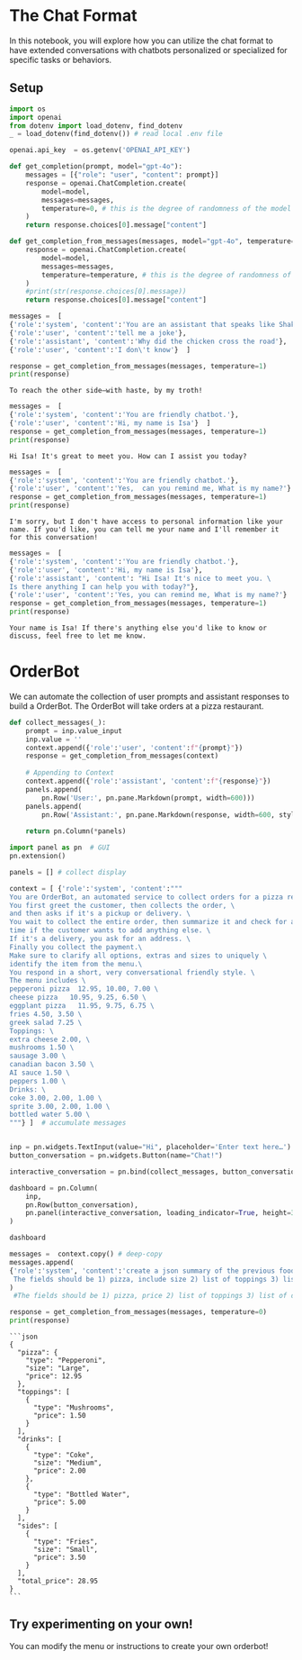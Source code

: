 # The Chat Format

In this notebook, you will explore how you can utilize the chat format to have extended conversations with chatbots personalized or specialized for specific tasks or behaviors.

## Setup


```python
import os
import openai
from dotenv import load_dotenv, find_dotenv
_ = load_dotenv(find_dotenv()) # read local .env file

openai.api_key  = os.getenv('OPENAI_API_KEY')
```


```python
def get_completion(prompt, model="gpt-4o"):
    messages = [{"role": "user", "content": prompt}]
    response = openai.ChatCompletion.create(
        model=model,
        messages=messages,
        temperature=0, # this is the degree of randomness of the model's output
    )
    return response.choices[0].message["content"]

def get_completion_from_messages(messages, model="gpt-4o", temperature=0):
    response = openai.ChatCompletion.create(
        model=model,
        messages=messages,
        temperature=temperature, # this is the degree of randomness of the model's output
    )
    #print(str(response.choices[0].message))
    return response.choices[0].message["content"]
```


```python
messages =  [  
{'role':'system', 'content':'You are an assistant that speaks like Shakespeare.'},    
{'role':'user', 'content':'tell me a joke'},   
{'role':'assistant', 'content':'Why did the chicken cross the road'},   
{'role':'user', 'content':'I don\'t know'}  ]
```


```python
response = get_completion_from_messages(messages, temperature=1)
print(response)
```

    To reach the other side—with haste, by my troth!



```python
messages =  [  
{'role':'system', 'content':'You are friendly chatbot.'},    
{'role':'user', 'content':'Hi, my name is Isa'}  ]
response = get_completion_from_messages(messages, temperature=1)
print(response)
```

    Hi Isa! It's great to meet you. How can I assist you today?



```python
messages =  [  
{'role':'system', 'content':'You are friendly chatbot.'},    
{'role':'user', 'content':'Yes,  can you remind me, What is my name?'}  ]
response = get_completion_from_messages(messages, temperature=1)
print(response)
```

    I'm sorry, but I don't have access to personal information like your name. If you'd like, you can tell me your name and I'll remember it for this conversation!



```python
messages =  [  
{'role':'system', 'content':'You are friendly chatbot.'},
{'role':'user', 'content':'Hi, my name is Isa'},
{'role':'assistant', 'content': "Hi Isa! It's nice to meet you. \
Is there anything I can help you with today?"},
{'role':'user', 'content':'Yes, you can remind me, What is my name?'}  ]
response = get_completion_from_messages(messages, temperature=1)
print(response)
```

    Your name is Isa! If there's anything else you'd like to know or discuss, feel free to let me know.


# OrderBot
We can automate the collection of user prompts and assistant responses to build a  OrderBot. The OrderBot will take orders at a pizza restaurant. 


```python
def collect_messages(_):
    prompt = inp.value_input
    inp.value = ''
    context.append({'role':'user', 'content':f"{prompt}"})
    response = get_completion_from_messages(context) 
    
    # Appending to Context
    context.append({'role':'assistant', 'content':f"{response}"})
    panels.append(
        pn.Row('User:', pn.pane.Markdown(prompt, width=600)))
    panels.append(
        pn.Row('Assistant:', pn.pane.Markdown(response, width=600, style={'background-color': '#F6F6F6'})))
 
    return pn.Column(*panels)

```


```python
import panel as pn  # GUI
pn.extension()

panels = [] # collect display 

context = [ {'role':'system', 'content':"""
You are OrderBot, an automated service to collect orders for a pizza restaurant. \
You first greet the customer, then collects the order, \
and then asks if it's a pickup or delivery. \
You wait to collect the entire order, then summarize it and check for a final \
time if the customer wants to add anything else. \
If it's a delivery, you ask for an address. \
Finally you collect the payment.\
Make sure to clarify all options, extras and sizes to uniquely \
identify the item from the menu.\
You respond in a short, very conversational friendly style. \
The menu includes \
pepperoni pizza  12.95, 10.00, 7.00 \
cheese pizza   10.95, 9.25, 6.50 \
eggplant pizza   11.95, 9.75, 6.75 \
fries 4.50, 3.50 \
greek salad 7.25 \
Toppings: \
extra cheese 2.00, \
mushrooms 1.50 \
sausage 3.00 \
canadian bacon 3.50 \
AI sauce 1.50 \
peppers 1.00 \
Drinks: \
coke 3.00, 2.00, 1.00 \
sprite 3.00, 2.00, 1.00 \
bottled water 5.00 \
"""} ]  # accumulate messages


inp = pn.widgets.TextInput(value="Hi", placeholder='Enter text here…')
button_conversation = pn.widgets.Button(name="Chat!")

interactive_conversation = pn.bind(collect_messages, button_conversation)

dashboard = pn.Column(
    inp,
    pn.Row(button_conversation),
    pn.panel(interactive_conversation, loading_indicator=True, height=300),
)

dashboard
```






<style>.bk-root, .bk-root .bk:before, .bk-root .bk:after {
  font-family: var(--jp-ui-font-size1);
  font-size: var(--jp-ui-font-size1);
  color: var(--jp-ui-font-color1);
}
</style>







<div id='1002'>
  <div class="bk-root" id="7007070d-60bb-49a7-a9d1-1c936c28cb07" data-root-id="1002"></div>
</div>
<script type="application/javascript">(function(root) {
  function embed_document(root) {
    var docs_json = {"557536fc-196f-4b03-b909-33e077026752":{"defs":[{"extends":null,"module":null,"name":"ReactiveHTML1","overrides":[],"properties":[]},{"extends":null,"module":null,"name":"FlexBox1","overrides":[],"properties":[{"default":"flex-start","kind":null,"name":"align_content"},{"default":"flex-start","kind":null,"name":"align_items"},{"default":"row","kind":null,"name":"flex_direction"},{"default":"wrap","kind":null,"name":"flex_wrap"},{"default":"flex-start","kind":null,"name":"justify_content"}]},{"extends":null,"module":null,"name":"GridStack1","overrides":[],"properties":[{"default":"warn","kind":null,"name":"mode"},{"default":null,"kind":null,"name":"ncols"},{"default":null,"kind":null,"name":"nrows"},{"default":true,"kind":null,"name":"allow_resize"},{"default":true,"kind":null,"name":"allow_drag"},{"default":[],"kind":null,"name":"state"}]},{"extends":null,"module":null,"name":"click1","overrides":[],"properties":[{"default":"","kind":null,"name":"terminal_output"},{"default":"","kind":null,"name":"debug_name"},{"default":0,"kind":null,"name":"clears"}]},{"extends":null,"module":null,"name":"NotificationAreaBase1","overrides":[],"properties":[{"default":"bottom-right","kind":null,"name":"position"},{"default":0,"kind":null,"name":"_clear"}]},{"extends":null,"module":null,"name":"NotificationArea1","overrides":[],"properties":[{"default":[],"kind":null,"name":"notifications"},{"default":"bottom-right","kind":null,"name":"position"},{"default":0,"kind":null,"name":"_clear"},{"default":[{"background":"#ffc107","icon":{"className":"fas fa-exclamation-triangle","color":"white","tagName":"i"},"type":"warning"},{"background":"#007bff","icon":{"className":"fas fa-info-circle","color":"white","tagName":"i"},"type":"info"}],"kind":null,"name":"types"}]},{"extends":null,"module":null,"name":"Notification","overrides":[],"properties":[{"default":null,"kind":null,"name":"background"},{"default":3000,"kind":null,"name":"duration"},{"default":null,"kind":null,"name":"icon"},{"default":"","kind":null,"name":"message"},{"default":null,"kind":null,"name":"notification_type"},{"default":false,"kind":null,"name":"_destroyed"}]},{"extends":null,"module":null,"name":"TemplateActions1","overrides":[],"properties":[{"default":0,"kind":null,"name":"open_modal"},{"default":0,"kind":null,"name":"close_modal"}]},{"extends":null,"module":null,"name":"MaterialTemplateActions1","overrides":[],"properties":[{"default":0,"kind":null,"name":"open_modal"},{"default":0,"kind":null,"name":"close_modal"}]}],"roots":{"references":[{"attributes":{"reload":false},"id":"1016","type":"panel.models.location.Location"},{"attributes":{"children":[{"id":"1003"},{"id":"1004"},{"id":"1006"}],"margin":[0,0,0,0],"name":"Column00122"},"id":"1002","type":"Column"},{"attributes":{"args":{"bidirectional":false,"properties":{"event:button_click":"loading"},"source":{"id":"1005"},"target":{"id":"1006"}},"code":"\n    if ('event:button_click'.startsWith('event:')) {\n      var value = true\n    } else {\n      var value = source['event:button_click'];\n      value = value;\n    }\n    if (typeof value !== 'boolean' || source.labels !== ['Loading']) {\n      value = true\n    }\n    var css_classes = target.css_classes.slice()\n    var loading_css = ['pn-loading', 'arc']\n    if (value) {\n      for (var css of loading_css) {\n        if (!(css in css_classes)) {\n          css_classes.push(css)\n        }\n      }\n    } else {\n     for (var css of loading_css) {\n        var index = css_classes.indexOf(css)\n        if (index > -1) {\n          css_classes.splice(index, 1)\n        }\n      }\n    }\n    target['css_classes'] = css_classes\n    ","tags":[[139647297981840,[null,"event:button_click"],[null,"loading"]]]},"id":"1014","type":"CustomJS"},{"attributes":{"css_classes":["markdown"],"margin":[5,5,5,5],"name":"Markdown00115","style":{"background-color":"#F6F6F6"},"text":"&lt;p&gt;Hello! Welcome to our pizza place. What deliciousness can I get started for you today? \ud83c\udf55\ud83d\ude0a&lt;/p&gt;","width":600},"id":"1013","type":"panel.models.markup.HTML"},{"attributes":{"css_classes":["markdown"],"margin":[5,5,5,5],"name":"Markdown00117","text":"&lt;p&gt;Assistant:&lt;/p&gt;"},"id":"1012","type":"panel.models.markup.HTML"},{"attributes":{"css_classes":["markdown"],"margin":[5,5,5,5],"name":"Markdown00110","width":600},"id":"1010","type":"panel.models.markup.HTML"},{"attributes":{"margin":[5,10,5,10],"max_length":5000,"placeholder":"Enter text here\u2026"},"id":"1003","type":"TextInput"},{"attributes":{"children":[{"id":"1005"}],"margin":[0,0,0,0],"name":"Row00103"},"id":"1004","type":"Row"},{"attributes":{"children":[{"id":"1008"},{"id":"1011"}],"margin":[0,0,0,0],"name":"Column00120"},"id":"1007","type":"Column"},{"attributes":{"icon":null,"js_event_callbacks":{"button_click":[{"id":"1014"}]},"label":"Chat!","margin":[5,10,5,10],"subscribed_events":["button_click"]},"id":"1005","type":"Button"},{"attributes":{"css_classes":["markdown"],"margin":[5,5,5,5],"name":"Markdown00112","text":"&lt;p&gt;User:&lt;/p&gt;"},"id":"1009","type":"panel.models.markup.HTML"},{"attributes":{"children":[{"id":"1012"},{"id":"1013"}],"margin":[0,0,0,0],"name":"Row00119"},"id":"1011","type":"Row"},{"attributes":{"children":[{"id":"1009"},{"id":"1010"}],"margin":[0,0,0,0],"name":"Row00114"},"id":"1008","type":"Row"},{"attributes":{"client_comm_id":"0365564ca90d484484ee4b652def7a18","comm_id":"287b90665a2d4590b2c1c73c0620693d","plot_id":"1002"},"id":"1015","type":"panel.models.comm_manager.CommManager"},{"attributes":{"children":[{"id":"1007"}],"height":300,"margin":[0,0,0,0],"min_height":300,"name":"Row00108"},"id":"1006","type":"Row"}],"root_ids":["1002","1015","1016"]},"title":"Bokeh Application","version":"2.4.3"}};
    var render_items = [{"docid":"557536fc-196f-4b03-b909-33e077026752","root_ids":["1002"],"roots":{"1002":"7007070d-60bb-49a7-a9d1-1c936c28cb07"}}];
    root.Bokeh.embed.embed_items_notebook(docs_json, render_items);
    for (const render_item of render_items) {
      for (const root_id of render_item.root_ids) {
	const id_el = document.getElementById(root_id)
	if (id_el.children.length && (id_el.children[0].className === 'bk-root')) {
	  const root_el = id_el.children[0]
	  root_el.id = root_el.id + '-rendered'
	}
      }
    }
  }
  if (root.Bokeh !== undefined && root.Bokeh.Panel !== undefined) {
    embed_document(root);
  } else {
    var attempts = 0;
    var timer = setInterval(function(root) {
      if (root.Bokeh !== undefined && root.Bokeh.Panel !== undefined) {
        clearInterval(timer);
        embed_document(root);
      } else if (document.readyState == "complete") {
        attempts++;
        if (attempts > 200) {
          clearInterval(timer);
          console.log("Bokeh: ERROR: Unable to run BokehJS code because BokehJS library is missing");
        }
      }
    }, 25, root)
  }
})(window);</script>




```python
messages =  context.copy() # deep-copy
messages.append(
{'role':'system', 'content':'create a json summary of the previous food order. Itemize the price for each item\
 The fields should be 1) pizza, include size 2) list of toppings 3) list of drinks, include size   4) list of sides include size  5)total price '},    
)
 #The fields should be 1) pizza, price 2) list of toppings 3) list of drinks, include size include price  4) list of sides include size include price, 5)total price '},    

response = get_completion_from_messages(messages, temperature=0)
print(response)
```

    ```json
    {
      "pizza": {
        "type": "Pepperoni",
        "size": "Large",
        "price": 12.95
      },
      "toppings": [
        {
          "type": "Mushrooms",
          "price": 1.50
        }
      ],
      "drinks": [
        {
          "type": "Coke",
          "size": "Medium",
          "price": 2.00
        },
        {
          "type": "Bottled Water",
          "price": 5.00
        }
      ],
      "sides": [
        {
          "type": "Fries",
          "size": "Small",
          "price": 3.50
        }
      ],
      "total_price": 28.95
    }
    ```


## Try experimenting on your own!

You can modify the menu or instructions to create your own orderbot!


```python

```
